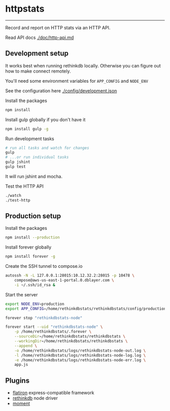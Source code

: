 
# httpstats
---
Record and report on HTTP stats via an HTTP API.

Read API docs [./doc/http-api.md](./doc/api.md)

## Development setup
It works best when running rethinkdb locally. Otherwise you can figure out how to make
connect remotely.

You'll need some environment variables for `APP_CONFIG` and `NODE_ENV`

See the configuration here [./config/development.json](./config/development.json)

Install the packages
```sh
npm install
```

Install gulp globally if you don't have it
```sh
npm install gulp -g
```

Run development tasks
```sh
# run all tasks and watch for changes
gulp
# ...or run individual tasks
gulp jshint
gulp test
```
It will run jshint and mocha.

Test the HTTP API
```sh
./watch
./test-http
```

## Production setup
Install the packages
```sh
npm install --production
```

Install forever globally
```sh
npm install forever -g
```

Create the SSH tunnel to compose.io
```sh
autossh -N -L 127.0.0.1:28015:10.12.32.2:28015 -p 10478 \
    compose@aws-us-east-1-portal.0.dblayer.com \
    -i ~/.ssh/id_rsa &
```

Start the server
```sh
export NODE_ENV=production
export APP_CONFIG=/home/rethinkdbstats/rethinkdbstats/config/production.json

forever stop "rethinkdbstats-node"

forever start --uid "rethinkdbstats-node" \
    -p /home/rethinkdbstats/.forever \
    --sourceDir=/home/rethinkdbstats/rethinkdbstats \
    --workingDir=/home/rethinkdbstats/rethinkdbstats \
    --append \
    -o /home/rethinkdbstats/logs/rethinkdbstats-node-out.log \
    -l /home/rethinkdbstats/logs/rethinkdbstats-node-log.log \
    -e /home/rethinkdbstats/logs/rethinkdbstats-node-err.log \
    app.js
```

## Plugins
+ [flatiron](http://flatironjs.org) express-compatible framework
+ [rethinkdb](http://www.rethinkdb.com/api/javascript/) node driver
+ [moment](http://momentjs.com)
